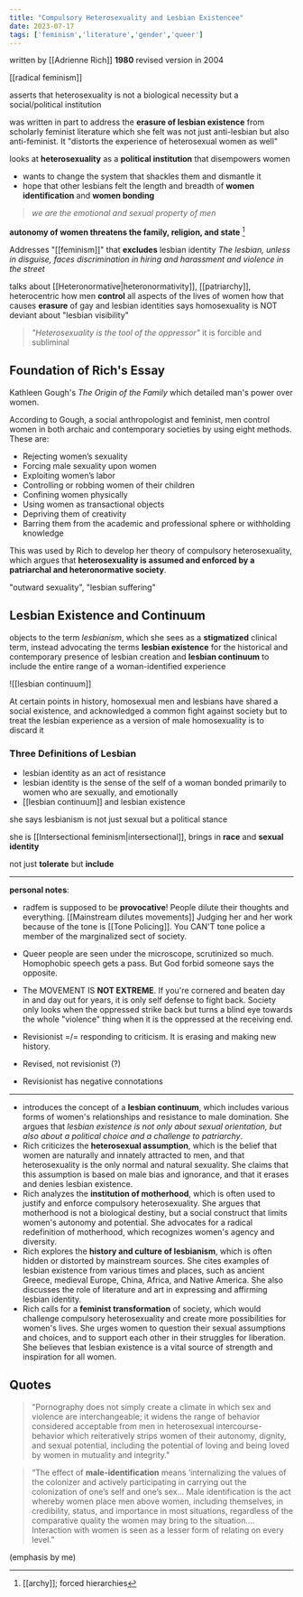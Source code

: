 ```yaml
---
title: "Compulsory Heterosexuality and Lesbian Existencee"
date: 2023-07-17
tags: ['feminism','literature','gender','queer']
---
```

written by [[Adrienne Rich]]
**1980**
revised version in 2004

[[radical feminism]]

asserts that heterosexuality is not a biological necessity but a social/political institution 

was written in part to address the **erasure of lesbian existence** from scholarly feminist literature which she felt was not just anti-lesbian but also anti-feminist. It "distorts the experience of heterosexual women as well"

looks at **heterosexuality** as a **political institution** that disempowers women
- wants to change the system that shackles them and dismantle it
- hope that other lesbians felt the length and breadth of **women identification** and **women bonding**

> *we are the emotional and sexual property of men*

**autonomy of women threatens the family, religion, and state** [^1]

Addresses "[[feminism]]" that **excludes** lesbian identity
*The lesbian, unless in disguise, faces discrimination in hiring and harassment and violence in the street* 

talks about [[Heteronormative|heteronormativity]], [[patriarchy]], heterocentric
how men **control** all aspects of the lives of women 
how that causes **erasure** of gay and lesbian identities
says homosexuality is NOT deviant
about "lesbian visibility"

> *"Heterosexuality is the tool of the oppressor"*
> it is forcible and subliminal 

## Foundation of Rich's Essay
Kathleen Gough's *The Origin of the Family* which detailed man's power over women.

According to Gough, a social anthropologist and feminist, men control women in both archaic and contemporary societies by using eight methods. These are: 

- Rejecting women’s sexuality
- Forcing male sexuality upon women
- Exploiting women’s labor
- Controlling or robbing women of their children
- Confining women physically
- Using women as transactional objects
- Depriving them of creativity
- Barring them from the academic and professional sphere or withholding knowledge

 This was used by Rich to develop her theory of compulsory heterosexuality, which argues that **heterosexuality is assumed and enforced by a patriarchal and heteronormative society**. 

"outward sexuality", "lesbian suffering"

## Lesbian Existence and Continuum
objects to the term _lesbianism_, which she sees as a **stigmatized** clinical term, instead advocating the terms **lesbian existence** for the historical and contemporary presence of lesbian creation and **lesbian continuum** to include the entire range of a woman-identified experience

![[lesbian continuum]]


At certain points in history, homosexual men and lesbians have shared a social existence, and acknowledged a common fight against society but  to treat the lesbian experience as a version of male homosexuality is to discard it


### Three Definitions of Lesbian
 - lesbian identity as an act of resistance
- lesbian identity is the sense of the self of a woman bonded primarily to women who are sexually, and emotionally 
- [[lesbian continuum]] and lesbian existence 

she says lesbianism is not just sexual but a political stance

she is [[Intersectional feminism|intersectional]], brings in **race** and **sexual identity**

not just **tolerate** but **include** 
 
---
**personal notes**:

- radfem is supposed to be **provocative**! People dilute their thoughts and everything. [[Mainstream dilutes movements]]  Judging her and her work because of the tone is [[Tone Policing]]. You CAN'T tone police a member of the marginalized sect of society. 

- Queer people are seen under the microscope, scrutinized so much. Homophobic speech gets a pass. But God forbid someone says the opposite. 

- The MOVEMENT IS **NOT EXTREME**.  If you're cornered and beaten day in and day out for years, it is only self defense to fight back. Society only looks when the oppressed strike back but turns a blind eye towards the whole "violence" thing when it is the oppressed at the receiving end. 

- Revisionist =/= responding to criticism. It is erasing and making new history.
- Revised, not revisionist (?)
- Revisionist has negative connotations

[^1]: [[archy]]; forced hierarchies 

---

- introduces the concept of a **lesbian continuum**, which includes various forms of women's relationships and resistance to male domination. She argues that *lesbian existence is not only about sexual orientation, but also about a political choice and a challenge to patriarchy*. 
- Rich criticizes the **heterosexual assumption**, which is the belief that women are naturally and innately attracted to men, and that heterosexuality is the only normal and natural sexuality. She claims that this assumption is based on male bias and ignorance, and that it erases and denies lesbian existence.
- Rich analyzes the **institution of motherhood**, which is often used to justify and enforce compulsory heterosexuality. She argues that motherhood is not a biological destiny, but a social construct that limits women's autonomy and potential. She advocates for a radical redefinition of motherhood, which recognizes women's agency and diversity. 
- Rich explores the **history and culture of lesbianism**, which is often hidden or distorted by mainstream sources. She cites examples of lesbian existence from various times and places, such as ancient Greece, medieval Europe, China, Africa, and Native America. She also discusses the role of literature and art in expressing and affirming lesbian identity. 
- Rich calls for a **feminist transformation** of society, which would challenge compulsory heterosexuality and create more possibilities for women's lives. She urges women to question their sexual assumptions and choices, and to support each other in their struggles for liberation. She believes that lesbian existence is a vital source of strength and inspiration for all women.

## Quotes
>"Pornography does not simply create a climate in which sex  and violence are interchangeable; it widens the range of behavior considered  acceptable from men in heterosexual intercourse-behavior which reiteratively strips women of their autonomy, dignity, and sexual potential, including the potential of loving and being loved by women in mutuality and integrity."

>“The effect of **male-identification** means ‘internalizing the values of the colonizer and actively participating in carrying out the colonization of one’s self and one’s sex… Male identification is the act whereby women place men above women, including themselves, in credibility, status, and importance in most situations, regardless of the comparative quality the women may bring to the situation…. Interaction with women is seen as a lesser form of relating on every level.”

(emphasis by me)

